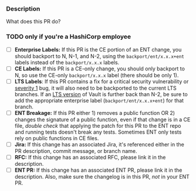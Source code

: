 ### Description
What does this PR do?

### TODO only if you're a HashiCorp employee
- [ ] **Enterprise Labels:** If this PR is the CE portion of an ENT change, you should backport
  to N, N-1, and N-2, using the `backport/ent/x.x.x+ent` labels
  instead of the `backport/x.x.x` labels.
- [ ] **CE Labels:** If this PR is a CE-only change, you should only backport to N, so use
  the CE-only `backport/x.x.x` label (there should be only 1).
- [ ] **LTS Labels**: If this PR contains a fix for a critical security vulnerability or [severity 1](https://www.hashicorp.com/customer-success/enterprise-support) bug, it will also need to be backported to the current LTS branches. If an [LTS version](https://developer.hashicorp.com/vault/docs/enterprise/lts#why-is-there-a-risk-to-updating-to-a-non-lts-vault-enterprise-version) of Vault is further back than N-2, be sure to add the appropriate enterprise label (`backport/ent/x.x.x+ent`) for that branch.
- [ ] **ENT Breakage:** If this PR either 1) removes a public function OR 2) changes the signature
  of a public function, even if that change is in a CE file, _double check_ that
  applying the patch for this PR to the ENT repo and running tests doesn't
  break any tests. Sometimes ENT only tests rely on public functions in CE
  files.
- [ ] **Jira:** If this change has an associated Jira, it's referenced either
  in the PR description, commit message, or branch name.
- [ ] **RFC:** If this change has an associated RFC, please link it in the description.
- [ ] **ENT PR:** If this change has an associated ENT PR, please link it in the
  description. Also, make sure the changelog is in this PR, _not_ in your ENT PR.
